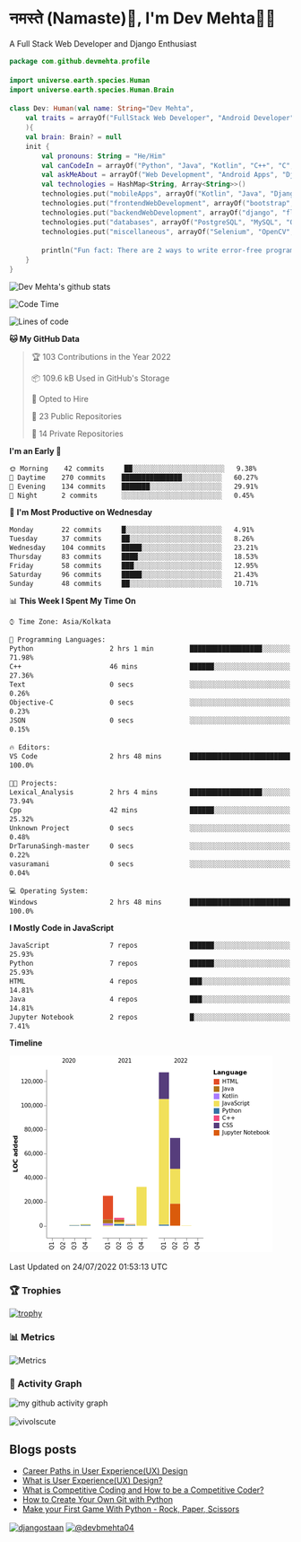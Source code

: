 # नमस्ते (Namaste):pray:, I'm Dev Mehta:man_technologist:
A Full Stack Web Developer and Django Enthusiast

```kotlin
package com.github.devmehta.profile

import universe.earth.species.Human
import universe.earth.species.Human.Brain

class Dev: Human(val name: String="Dev Mehta",
    val traits = arrayOf("FullStack Web Developer", "Android Developer", "React Native Developer")
    ){
    val brain: Brain? = null
    init {
        val pronouns: String = "He/Him"
        val canCodeIn = arrayOf("Python", "Java", "Kotlin", "C++", "C", "JavaScript")
        val askMeAbout = arrayOf("Web Development", "Android Apps", "Django")
        val technologies = HashMap<String, Array<String>>()
        technologies.put("mobileApps", arrayOf("Kotlin", "Java", "Django APIs"))
        technologies.put("frontendWebDevelopment", arrayOf("bootstrap", "React.js", "tailwindcss"))
        technologies.put("backendWebDevelopment", arrayOf("django", "flask"))
        technologies.put("databases", arrayOf("PostgreSQL", "MySQL", "Oracle", "SQLite3"))
        technologies.put("miscellaneous", arrayOf("Selenium", "OpenCV", "Figma", "Adobe XD", "Canva"))

        println("Fun fact: There are 2 ways to write error-free programs, only the 3rd one works")
    }
}
```
![Dev Mehta's github stats](https://github-readme-stats.vercel.app/api?username=Dev-Mehta&count_private=true&show_icons=true&theme=nightowl)

<!--START_SECTION:waka-->
![Code Time](http://img.shields.io/badge/Code%20Time-270%20hrs%2033%20mins-blue)

![Lines of code](https://img.shields.io/badge/From%20Hello%20World%20I%27ve%20Written-267%20Thousand%20lines%20of%20code-blue)

**🐱 My GitHub Data** 

> 🏆 103 Contributions in the Year 2022
 > 
> 📦 109.6 kB Used in GitHub's Storage 
 > 
> 💼 Opted to Hire
 > 
> 📜 23 Public Repositories 
 > 
> 🔑 14 Private Repositories  
 > 
**I'm an Early 🐤** 

```text
🌞 Morning    42 commits     ██░░░░░░░░░░░░░░░░░░░░░░░   9.38% 
🌆 Daytime    270 commits    ███████████████░░░░░░░░░░   60.27% 
🌃 Evening    134 commits    ███████░░░░░░░░░░░░░░░░░░   29.91% 
🌙 Night      2 commits      ░░░░░░░░░░░░░░░░░░░░░░░░░   0.45%

```
📅 **I'm Most Productive on Wednesday** 

```text
Monday       22 commits     █░░░░░░░░░░░░░░░░░░░░░░░░   4.91% 
Tuesday      37 commits     ██░░░░░░░░░░░░░░░░░░░░░░░   8.26% 
Wednesday    104 commits    █████░░░░░░░░░░░░░░░░░░░░   23.21% 
Thursday     83 commits     ████░░░░░░░░░░░░░░░░░░░░░   18.53% 
Friday       58 commits     ███░░░░░░░░░░░░░░░░░░░░░░   12.95% 
Saturday     96 commits     █████░░░░░░░░░░░░░░░░░░░░   21.43% 
Sunday       48 commits     ██░░░░░░░░░░░░░░░░░░░░░░░   10.71%

```


📊 **This Week I Spent My Time On** 

```text
⌚︎ Time Zone: Asia/Kolkata

💬 Programming Languages: 
Python                   2 hrs 1 min         ██████████████████░░░░░░░   71.98% 
C++                      46 mins             ██████░░░░░░░░░░░░░░░░░░░   27.36% 
Text                     0 secs              ░░░░░░░░░░░░░░░░░░░░░░░░░   0.26% 
Objective-C              0 secs              ░░░░░░░░░░░░░░░░░░░░░░░░░   0.23% 
JSON                     0 secs              ░░░░░░░░░░░░░░░░░░░░░░░░░   0.15%

🔥 Editors: 
VS Code                  2 hrs 48 mins       █████████████████████████   100.0%

🐱‍💻 Projects: 
Lexical_Analysis         2 hrs 4 mins        ██████████████████░░░░░░░   73.94% 
Cpp                      42 mins             ██████░░░░░░░░░░░░░░░░░░░   25.32% 
Unknown Project          0 secs              ░░░░░░░░░░░░░░░░░░░░░░░░░   0.48% 
DrTarunaSingh-master     0 secs              ░░░░░░░░░░░░░░░░░░░░░░░░░   0.22% 
vasuramani               0 secs              ░░░░░░░░░░░░░░░░░░░░░░░░░   0.04%

💻 Operating System: 
Windows                  2 hrs 48 mins       █████████████████████████   100.0%

```

**I Mostly Code in JavaScript** 

```text
JavaScript               7 repos             ██████░░░░░░░░░░░░░░░░░░░   25.93% 
Python                   7 repos             ██████░░░░░░░░░░░░░░░░░░░   25.93% 
HTML                     4 repos             ███░░░░░░░░░░░░░░░░░░░░░░   14.81% 
Java                     4 repos             ███░░░░░░░░░░░░░░░░░░░░░░   14.81% 
Jupyter Notebook         2 repos             █░░░░░░░░░░░░░░░░░░░░░░░░   7.41%

```


**Timeline**

![Chart not found](https://raw.githubusercontent.com/Dev-Mehta/Dev-Mehta/master/charts/bar_graph.png) 


 Last Updated on 24/07/2022 01:53:13 UTC
<!--END_SECTION:waka-->
### 🏆 Trophies
[![trophy](https://github-profile-trophy.vercel.app/?username=Dev-Mehta&row=2&column=3&margin-w=15&margin-h=15&no-bg=true&frame=false&theme=onestar)](https://github.com/ryo-ma/github-profile-trophy)

### 📊 Metrics
![Metrics](https://metrics.lecoq.io/Dev-Mehta)

### 🎯 Activity Graph
![my github activity graph](https://activity-graph.herokuapp.com/graph?username=Dev-Mehta&bg_color=22272e&color=9BE8A8&line=9BE8A8&point=40C363&area=false&hide_border=true)

<img align="center" src="https://github-readme-streak-stats.herokuapp.com/?user=Dev-Mehta&" alt="vivolscute" />

## Blogs posts<!-- BLOG-POST-LIST:START -->
- [Career Paths in User Experience&lpar;UX&rpar; Design](https://simplifiedweb.netlify.app/career-paths-in-user-experienceux-design)
- [What is User Experience&lpar;UX&rpar; Design?](https://simplifiedweb.netlify.app/what-is-user-experience-ux-design)
- [What is Competitive Coding and How to be a Competitive Coder?](https://simplifiedweb.netlify.app/what-is-competitive-coding-and-how-to-be-a-competitive-coder/)
- [How to Create Your Own Git with Python](https://simplifiedweb.netlify.app/how-to-create-your-own-git-with-python/)
- [Make your First Game With Python - Rock, Paper, Scissors](https://simplifiedweb.netlify.app/make-your-first-game-with-python-rock-paper-scissors/)
<!-- BLOG-POST-LIST:END -->
<a href="https://instagram.com/djangostaan" target="blank"><img align="center" src="https://cdn.jsdelivr.net/npm/simple-icons@3.0.1/icons/instagram.svg" alt="djangostaan" height="30" width="30" /></a>
<a href="https://medium.com/@devbmehta04" target="blank"><img align="center" src="https://cdn.jsdelivr.net/npm/simple-icons@3.0.1/icons/medium.svg" alt="@devbmehta04" height="30" width="30" /></a>
